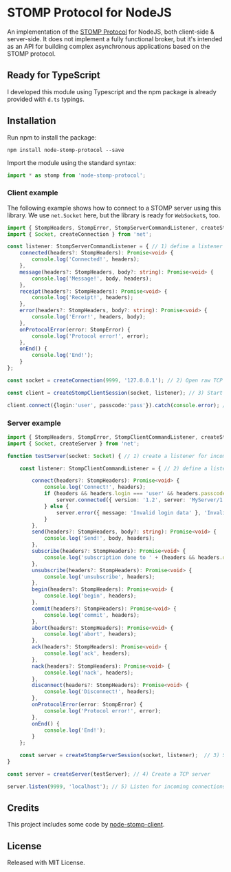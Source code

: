 # STOMP Protocol for NodeJS

An implementation of the [STOMP Protocol](https://stomp.github.io/) for NodeJS, both client-side & server-side. It does not implement a fully functional broker, but it's intended as an API for building complex asynchronous applications based on the STOMP protocol.

## Ready for TypeScript

I developed this module using Typescript and the npm package is already provided with `d.ts` typings.

## Installation

Run npm to install the package:

```shell
npm install node-stomp-protocol --save
```

Import the module using the standard syntax:

```typescript
import * as stomp from 'node-stomp-protocol';
```

### Client example

The following example shows how to connect to a STOMP server using this library. We use `net.Socket` here, but the library is ready for `WebSocket`s, too.

```TypeScript
import { StompHeaders, StompError, StompServerCommandListener, createStompClientSession } from 'node-stomp-protocol';
import { Socket, createConnection } from 'net';

const listener: StompServerCommandListener = { // 1) define a listener for server-sent frames.
    connected(headers?: StompHeaders): Promise<void> {
        console.log('Connected!', headers);
    },
    message(headers?: StompHeaders, body?: string): Promise<void> {
        console.log('Message!', body, headers);
    },
    receipt(headers?: StompHeaders): Promise<void> {
        console.log('Receipt!', headers);
    },
    error(headers?: StompHeaders, body?: string): Promise<void> {
        console.log('Error!', headers, body);
    },
    onProtocolError(error: StompError) {
        console.log('Protocol error!', error);
    },
    onEnd() {
        console.log('End!');
    }
};

const socket = createConnection(9999, '127.0.0.1'); // 2) Open raw TCP socket to the server.

const client = createStompClientSession(socket, listener); // 3) Start a STOMP Session over the TCP socket.

client.connect({login:'user', passcode:'pass'}).catch(console.error); // 4) Send the first frame!
```

### Server example

```TypeScript
import { StompHeaders, StompError, StompClientCommandListener, createStompServerSession } from 'node-stomp-protocol';
import { Socket, createServer } from 'net';

function testServer(socket: Socket) { // 1) create a listener for incoming raw TCP connections.

    const listener: StompClientCommandListener = { // 2) define a listener for client-sent frames.

        connect(headers?: StompHeaders): Promise<void> {
            console.log('Connect!', headers);
            if (headers && headers.login === 'user' && headers.passcode === 'pass') {
                server.connected({ version: '1.2', server: 'MyServer/1.8.2' }).catch(console.error);
            } else {
                server.error({ message: 'Invalid login data' }, 'Invalid login data').catch(console.error);
            }
        },
        send(headers?: StompHeaders, body?: string): Promise<void> {
            console.log('Send!', body, headers);
        },
        subscribe(headers?: StompHeaders): Promise<void> {
            console.log('subscription done to ' + (headers && headers.destination));
        },
        unsubscribe(headers?: StompHeaders): Promise<void> {
            console.log('unsubscribe', headers);
        },
        begin(headers?: StompHeaders): Promise<void> {
            console.log('begin', headers);
        },
        commit(headers?: StompHeaders): Promise<void> {
            console.log('commit', headers);
        },
        abort(headers?: StompHeaders): Promise<void> {
            console.log('abort', headers);
        },
        ack(headers?: StompHeaders): Promise<void> {
            console.log('ack', headers);
        },
        nack(headers?: StompHeaders): Promise<void> {
            console.log('nack', headers);
        },
        disconnect(headers?: StompHeaders): Promise<void> {
            console.log('Disconnect!', headers);
        },
        onProtocolError(error: StompError) {
            console.log('Protocol error!', error);
        },
        onEnd() {
            console.log('End!');
        }
    };

    const server = createStompServerSession(socket, listener);  // 3) Start a STOMP Session over the TCP socket.
}

const server = createServer(testServer); // 4) Create a TCP server

server.listen(9999, 'localhost'); // 5) Listen for incoming connections
```

## Credits

This project includes some code by [node-stomp-client](https://github.com/easternbloc/node-stomp-client).

## License

Released with MIT License.

